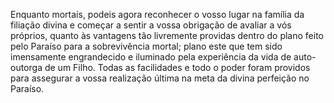 ﻿Enquanto mortais, podeis agora reconhecer o vosso lugar na família da filiação divina e começar a sentir a vossa obrigação de avaliar a vós próprios, quanto às vantagens tão livremente providas dentro do plano feito pelo Paraíso para a sobrevivência mortal; plano este que tem sido imensamente engrandecido e iluminado pela experiência da vida de auto-outorga de um Filho. Todas as facilidades e todo o poder foram providos para assegurar a vossa realização última na meta da divina perfeição no Paraíso.